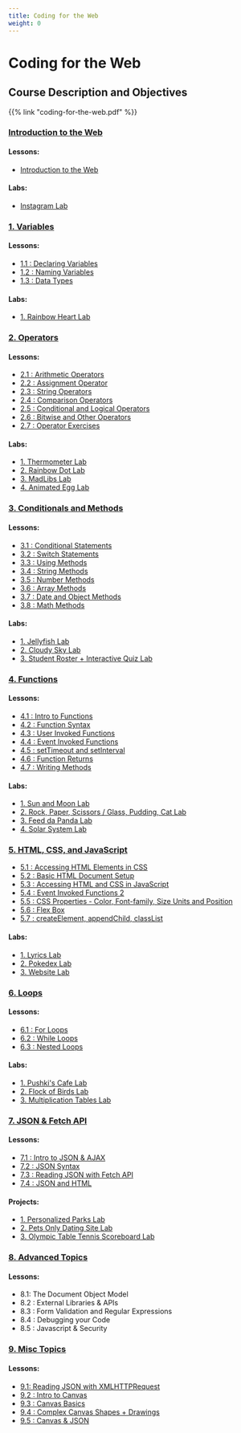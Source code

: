 ```yaml
---
title: Coding for the Web
weight: 0
---
```

# Coding for the Web

## Course Description and Objectives

{{% link "coding-for-the-web.pdf" %}}

### [Introduction to the Web](https://coding-for-the-web.lsupathways.org/0_intro/)

#### Lessons:

* ﻿[Introduction to the Web](https://coding-for-the-web.lsupathways.org/0_intro/intro_to_web/)

#### Labs:

* [Instagram Lab](https://coding-for-the-web.lsupathways.org/0_intro/instagram_project/)

### [1. Variables](https://coding-for-the-web.lsupathways.org/1_variables/)

#### Lessons:

* [1.1 : Declaring Variables](https://coding-for-the-web.lsupathways.org/1_variables/declaring_variables/)
* [1.2 : Naming Variables](https://coding-for-the-web.lsupathways.org/1_variables/naming_variables/)
* [1.3 : Data Types](https://coding-for-the-web.lsupathways.org/1_variables/data_types/)

#### Labs:

* [1. Rainbow Heart Lab](https://coding-for-the-web.lsupathways.org/1_variables/heart_project/)

### [2. Operators](https://coding-for-the-web.lsupathways.org/2_operators/)

#### Lessons:

* [2.1 : Arithmetic Operators](https://coding-for-the-web.lsupathways.org/2_operators/arithmetic_operators/)
* [2.2 : Assignment Operator](https://coding-for-the-web.lsupathways.org/2_operators/assignment_operators/)
* [2.3 : String Operators](https://coding-for-the-web.lsupathways.org/2_operators/string_operators/)
* [2.4 : Comparison Operators](https://coding-for-the-web.lsupathways.org/2_operators/comparison_operators/)
* [2.5 : Conditional and Logical Operators](https://coding-for-the-web.lsupathways.org/2_operators/conditional_operators/)
* [2.6 : Bitwise and Other Operators](https://coding-for-the-web.lsupathways.org/2_operators/bitwise_operators/)
* [2.7 : Operator Exercises](https://coding-for-the-web.lsupathways.org/2_operators/operators_exercises/)

#### Labs:

* [1. Thermometer Lab](https://coding-for-the-web.lsupathways.org/2_operators/thermometer_project/)
* [2. Rainbow Dot Lab](https://coding-for-the-web.lsupathways.org/2_operators/rainbow_dot_project/)
* [3. MadLibs Lab](https://coding-for-the-web.lsupathways.org/2_operators/madlibs_project/)
* [4. Animated Egg Lab](https://coding-for-the-web.lsupathways.org/2_operators/animated_egg_project/)

### [3. Conditionals and Methods](https://coding-for-the-web.lsupathways.org/3_conditionals/)

#### Lessons:

* [3.1 : Conditional Statements](https://coding-for-the-web.lsupathways.org/3_conditionals/conditional_statements/)
* [3.2 : Switch Statements](https://coding-for-the-web.lsupathways.org/3_conditionals/switch_statements/)
* [3.3 : Using Methods](https://coding-for-the-web.lsupathways.org/3_conditionals/using_methods/)
* [3.4 : String Methods](https://coding-for-the-web.lsupathways.org/3_conditionals/string_methods/)
* [3.5 : Number Methods](https://coding-for-the-web.lsupathways.org/3_conditionals/number_methods/)
* [3.6 : Array Methods](https://coding-for-the-web.lsupathways.org/3_conditionals/array_methods/)
* [3.7 : Date and Object Methods](https://coding-for-the-web.lsupathways.org/3_conditionals/data_object/)
* [3.8 : Math Methods](https://coding-for-the-web.lsupathways.org/3_conditionals/math_methods/)

#### Labs:

* [1. Jellyfish Lab](https://coding-for-the-web.lsupathways.org/3_conditionals/jellyfish_project/)
* [2. Cloudy Sky Lab](https://coding-for-the-web.lsupathways.org/3_conditionals/cloud_sky_project/)
* [3. Student Roster + Interactive Quiz Lab](https://coding-for-the-web.lsupathways.org/3_conditionals/quiz_project/)

### [4. Functions](https://coding-for-the-web.lsupathways.org/4_functions/)

#### Lessons:

* [4.1 : Intro to Functions](https://coding-for-the-web.lsupathways.org/4_functions/intro_to_functions/)
* [4.2 : Function Syntax](https://coding-for-the-web.lsupathways.org/4_functions/function_syntax/)
* [4.3 : User Invoked Functions](https://coding-for-the-web.lsupathways.org/4_functions/user_invoked_functions/)
* [4.4 : Event Invoked Functions](https://coding-for-the-web.lsupathways.org/4_functions/event_invoked_functions/)
* [4.5 : setTimeout and setInterval](https://coding-for-the-web.lsupathways.org/4_functions/settimeout/)
* [4.6 : Function Returns](https://coding-for-the-web.lsupathways.org/4_functions/function_returns/)
* [4.7 : Writing Methods](https://coding-for-the-web.lsupathways.org/4_functions/writing_methods/)

#### Labs:

* [1. Sun and Moon Lab](https://coding-for-the-web.lsupathways.org/4_functions/sun_project/)
* [2. Rock, Paper, Scissors / Glass, Pudding, Cat Lab](https://coding-for-the-web.lsupathways.org/4_functions/glass_cat_project/)
* [3. Feed da Panda Lab](https://coding-for-the-web.lsupathways.org/4_functions/panda_project/)
* [4. Solar System Lab](https://coding-for-the-web.lsupathways.org/4_functions/solar_system_project/)

### [5. HTML, CSS, and JavaScript](https://coding-for-the-web.lsupathways.org/5_html/)

* [5.1 : Accessing HTML Elements in CSS](https://coding-for-the-web.lsupathways.org/5_html/classes_and_ids/)
* [5.2 : Basic HTML Document Setup](https://coding-for-the-web.lsupathways.org/5_html/basic_setup/)
* [5.3 : Accessing HTML and CSS in JavaScript](https://coding-for-the-web.lsupathways.org/5_html/accessing_html/)
* [5.4 : Event Invoked Functions 2](https://coding-for-the-web.lsupathways.org/5_html/event_invoked_functions_2/)
* [5.5 : CSS Properties - Color, Font-family, Size Units and Position](https://coding-for-the-web.lsupathways.org/5_html/css_properties/)
* [5.6 : Flex Box](https://coding-for-the-web.lsupathways.org/5_html/flex_box/)
* [5.7 : createElement, appendChild, classList](https://coding-for-the-web.lsupathways.org/5_html/createelement/)

#### Labs:

* [1. Lyrics Lab](https://coding-for-the-web.lsupathways.org/5_html/lyric_project/)
* [2. Pokedex Lab](https://coding-for-the-web.lsupathways.org/5_html/pokedex_project/)
* [3. Website Lab](https://coding-for-the-web.lsupathways.org/5_html/website_project/)

### [6. Loops](https://coding-for-the-web.lsupathways.org/6_loops/)

#### Lessons:

* [6.1 : For Loops](https://coding-for-the-web.lsupathways.org/6_loops/for_loops/)
* [6.2 : While Loops](https://coding-for-the-web.lsupathways.org/6_loops/while_loops/)
* [6.3 : Nested Loops](https://coding-for-the-web.lsupathways.org/6_loops/nested_loops/)

#### Labs:

* [1. Pushki's Cafe Lab](https://coding-for-the-web.lsupathways.org/6_loops/pushkis_cafe_project/)
* [2. Flock of Birds Lab](https://coding-for-the-web.lsupathways.org/6_loops/birds_project/)
* [3. Multiplication Tables Lab](https://coding-for-the-web.lsupathways.org/6_loops/multiplication_project/)

### [7. JSON & Fetch API](https://coding-for-the-web.lsupathways.org/7_json/)

#### Lessons:

* [7.1 : Intro to JSON & AJAX](https://coding-for-the-web.lsupathways.org/7_json/intro_to_json/)
* [7.2 : JSON Syntax](https://coding-for-the-web.lsupathways.org/7_json/json_syntax/) 
* [7.3 : Reading JSON with Fetch API](https://coding-for-the-web.lsupathways.org/7_json/fetch_api/)
* [7.4 : JSON and HTML](https://coding-for-the-web.lsupathways.org/7_json/json_and_html/)

#### Projects:

* [1. Personalized Parks Lab](https://coding-for-the-web.lsupathways.org/7_json/parks_project/) 
* [2. Pets Only Dating Site Lab](https://coding-for-the-web.lsupathways.org/7_json/pets_project/)
* [3. Olympic Table Tennis Scoreboard Lab](https://coding-for-the-web.lsupathways.org/7_json/tennis_project/)

### [8. ](https://coding-for-the-web.lsupathways.org/8_misc/)[Advanced Topics](https://coding-for-the-web.lsupathways.org/8_misc/)[](https://coding-for-the-web.lsupathways.org/8_misc/)

#### Lessons:

* 8.1: The Document Object Model[](https://coding-for-the-web.lsupathways.org/8_misc/reading_json/)
* 8.2 : External Libraries & APIs
* 8.3 : Form Validation and Regular Expressions
* 8.4 : Debugging your Code
* 8.5 : Javascript & Security

### [9. ](https://coding-for-the-web.lsupathways.org/8_misc/)[Misc Topics](https://coding-for-the-web.lsupathways.org/8_misc/)[](https://coding-for-the-web.lsupathways.org/8_misc/)

#### Lessons:

* [9.1: Reading JSON with XMLHTTPRequest](https://coding-for-the-web.lsupathways.org/8_misc/)[](https://coding-for-the-web.lsupathways.org/9_misc/reading_json/)
* [9.2 : Intro to Canvas](https://coding-for-the-web.lsupathways.org/9_misc/intro_to_canvas/)
* [9.3 : Canvas Basics](https://coding-for-the-web.lsupathways.org/9_misc/canvas_basics/)
* [9.4 : Complex Canvas Shapes + Drawings](https://coding-for-the-web.lsupathways.org/9_misc/complex_canvas/)
* [9.5 : Canvas & JSON](https://coding-for-the-web.lsupathways.org/9_misc/canvas_and_json/)